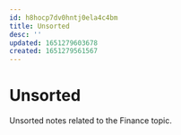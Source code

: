 ```yaml
---
id: h8hocp7dv0hntj0ela4c4bm
title: Unsorted
desc: ''
updated: 1651279603678
created: 1651279561567
---
```

# Unsorted

Unsorted notes related to the Finance topic.
